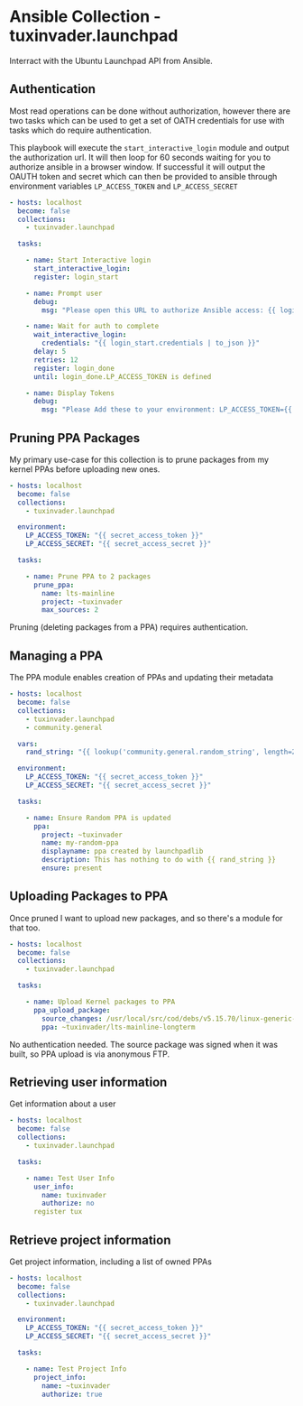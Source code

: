 # Ansible Collection - tuxinvader.launchpad

Interract with the Ubuntu Launchpad API from Ansible.

## Authentication

Most read operations can be done without authorization, however there are two tasks which can be used
to get a set of OATH credentials for use with tasks which do require authentication.

This playbook will execute the `start_interactive_login` module and output the authorization url.
It will then loop for 60 seconds waiting for you to authorize ansible in a browser window.
If successful it will output the OAUTH token and secret which can then be provided to ansible through
environment variables `LP_ACCESS_TOKEN` and `LP_ACCESS_SECRET`

```yaml
- hosts: localhost
  become: false
  collections:
    - tuxinvader.launchpad

  tasks:

    - name: Start Interactive login
      start_interactive_login:
      register: login_start

    - name: Prompt user
      debug:
        msg: "Please open this URL to authorize Ansible access: {{ login_start.authorization_url }}"

    - name: Wait for auth to complete
      wait_interactive_login:
        credentials: "{{ login_start.credentials | to_json }}"
      delay: 5
      retries: 12
      register: login_done
      until: login_done.LP_ACCESS_TOKEN is defined

    - name: Display Tokens
      debug:
        msg: "Please Add these to your environment: LP_ACCESS_TOKEN={{ login_done.LP_ACCESS_TOKEN }}   LP_ACCESS_SECRET={{ login_done.LP_ACCESS_SECRET }}"
```

## Pruning PPA Packages

My primary use-case for this collection is to prune packages from my kernel PPAs before uploading new ones. 

```yaml
- hosts: localhost
  become: false
  collections:
    - tuxinvader.launchpad

  environment:
    LP_ACCESS_TOKEN: "{{ secret_access_token }}"
    LP_ACCESS_SECRET: "{{ secret_access_secret }}"

  tasks:

    - name: Prune PPA to 2 packages
      prune_ppa:
        name: lts-mainline
        project: ~tuxinvader
        max_sources: 2
```

Pruning (deleting packages from a PPA) requires authentication.

## Managing a PPA

The PPA module enables creation of PPAs and updating their metadata

```yaml
- hosts: localhost
  become: false
  collections:
    - tuxinvader.launchpad
    - community.general

  vars:
    rand_string: "{{ lookup('community.general.random_string', length=24, special=false) }}"

  environment:
    LP_ACCESS_TOKEN: "{{ secret_access_token }}"
    LP_ACCESS_SECRET: "{{ secret_access_secret }}"

  tasks:

    - name: Ensure Random PPA is updated
      ppa:
        project: ~tuxinvader
        name: my-random-ppa
        displayname: ppa created by launchpadlib
        description: This has nothing to do with {{ rand_string }}
        ensure: present
```

## Uploading Packages to PPA

Once pruned I want to upload new packages, and so there's a module for that too.

```yaml
- hosts: localhost
  become: false
  collections:
    - tuxinvader.launchpad

  tasks:

    - name: Upload Kernel packages to PPA
      ppa_upload_package:
        source_changes: /usr/local/src/cod/debs/v5.15.70/linux-generic-5.15_5.15.70_source.changes
        ppa: ~tuxinvader/lts-mainline-longterm
```

No authentication needed. The source package was signed when it was built, so PPA upload is via anonymous FTP.

## Retrieving user information

Get information about a user

```yaml
- hosts: localhost
  become: false
  collections:
    - tuxinvader.launchpad

  tasks:

    - name: Test User Info
      user_info:
        name: tuxinvader
        authorize: no
      register tux
```

## Retrieve project information

Get project information, including a list of owned PPAs

```yaml
- hosts: localhost
  become: false
  collections:
    - tuxinvader.launchpad

  environment:
    LP_ACCESS_TOKEN: "{{ secret_access_token }}"
    LP_ACCESS_SECRET: "{{ secret_access_secret }}"

  tasks:

    - name: Test Project Info
      project_info:
        name: ~tuxinvader
        authorize: true

```

